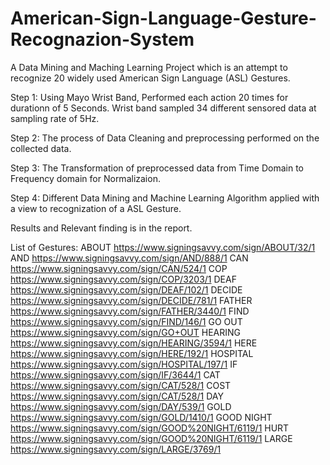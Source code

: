 # American-Sign-Language-Gesture-Recognazion-System

A Data Mining and Maching Learning Project which is an attempt to recognize 20 widely used American Sign Language (ASL) Gestures.

Step 1: 
Using Mayo Wrist Band, Performed each action 20 times for durationn of 5 Seconds. Wrist band sampled 34 different sensored data at sampling rate of 5Hz.

Step 2:
The process of Data Cleaning and preprocessing performed on the collected data.

Step 3: 
The Transformation of preprocessed data from Time Domain to Frequency domain for Normalizaion.

Step 4: 
Different Data Mining and Machine Learning Algorithm applied with a view to recognization of a ASL Gesture.

Results and Relevant finding is in the report.

List of Gestures:
ABOUT		https://www.signingsavvy.com/sign/ABOUT/32/1
AND		https://www.signingsavvy.com/sign/AND/888/1
CAN		https://www.signingsavvy.com/sign/CAN/524/1
COP		https://www.signingsavvy.com/sign/COP/3203/1
DEAF		https://www.signingsavvy.com/sign/DEAF/102/1
DECIDE		https://www.signingsavvy.com/sign/DECIDE/781/1
FATHER		https://www.signingsavvy.com/sign/FATHER/3440/1
FIND		https://www.signingsavvy.com/sign/FIND/146/1
GO OUT	https://www.signingsavvy.com/sign/GO+OUT
HEARING	https://www.signingsavvy.com/sign/HEARING/3594/1
HERE		https://www.signingsavvy.com/sign/HERE/192/1
HOSPITAL	https://www.signingsavvy.com/sign/HOSPITAL/197/1
IF		https://www.signingsavvy.com/sign/IF/3644/1
CAT		https://www.signingsavvy.com/sign/CAT/528/1
COST		https://www.signingsavvy.com/sign/CAT/528/1
DAY		https://www.signingsavvy.com/sign/DAY/539/1
GOLD		https://www.signingsavvy.com/sign/GOLD/1410/1
GOOD NIGHT	https://www.signingsavvy.com/sign/GOOD%20NIGHT/6119/1
HURT		https://www.signingsavvy.com/sign/GOOD%20NIGHT/6119/1
LARGE		https://www.signingsavvy.com/sign/LARGE/3769/1
